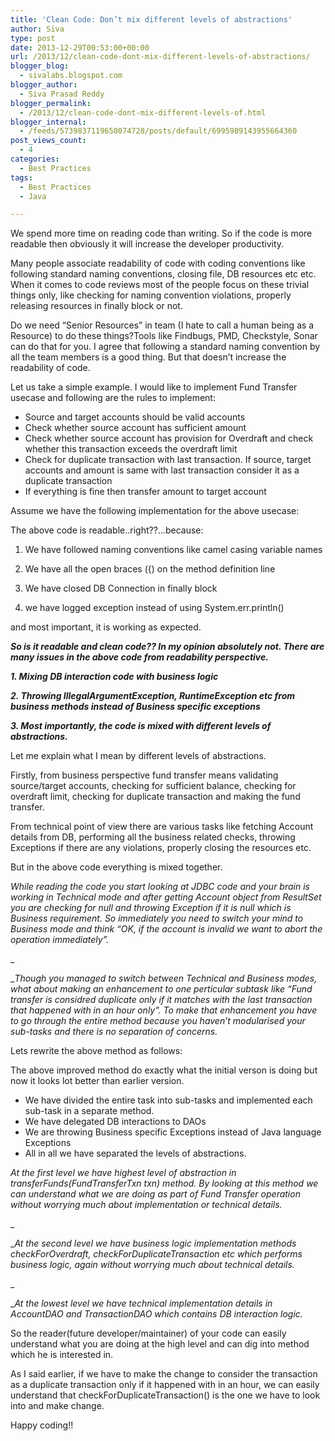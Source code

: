 ```yaml
---
title: 'Clean Code: Don’t mix different levels of abstractions'
author: Siva
type: post
date: 2013-12-29T00:53:00+00:00
url: /2013/12/clean-code-dont-mix-different-levels-of-abstractions/
blogger_blog:
  - sivalabs.blogspot.com
blogger_author:
  - Siva Prasad Reddy
blogger_permalink:
  - /2013/12/clean-code-dont-mix-different-levels-of.html
blogger_internal:
  - /feeds/5739837119650074728/posts/default/6995989143955664360
post_views_count:
  - 4
categories:
  - Best Practices
tags:
  - Best Practices
  - Java

---
```

We spend more time on reading code than writing. So if the code is more readable then obviously it will increase the developer productivity.

Many people associate readability of code with coding conventions like following standard naming conventions, closing file, DB resources etc etc. When it comes to code reviews most of the people focus on these trivial things only, like checking for naming convention violations, properly releasing resources in finally block or not.

Do we need &#8220;Senior Resources&#8221; in team (I hate to call a human being as a Resource) to do these things?Tools like Findbugs, PMD, Checkstyle, Sonar can do that for you. I agree that following a standard naming convention by all the team members is a good thing. But that doesn&#8217;t increase the readability of code.

Let us take a simple example. I would like to implement Fund Transfer usecase and following are the rules to implement:

  * Source and target accounts should be valid accounts
  * Check whether source account has sufficient amount
  * Check whether source account has provision for Overdraft and check whether this transaction exceeds the overdraft limit
  * Check for duplicate transaction with last transaction. If source, target accounts and amount is same with last transaction consider it as a duplicate transaction
  * If everything is fine then transfer amount to target account

Assume we have the following implementation for the above usecase:

<div class="gist-oembed" data-gist="sivaprasadreddy/8167981.json">
</div>

The above code is readable..right??&#8230;because:
  
1. We have followed naming conventions like camel casing variable names
  
2. We have all the open braces ({) on the method definition line
  
3. We have closed DB Connection in finally block
  
4. we have logged exception instead of using System.err.println()
  
and most important, it is working as expected.

_**So is it readable and clean code?? In my opinion absolutely not. There are many issues in the above code from readability perspective.**_
  
_**1. Mixing DB interaction code with business logic**_
  
_**2. Throwing IllegalArgumentException, RuntimeException etc from business methods instead of Business specific exceptions**_
  
_**3. Most importantly, the code is mixed with different levels of abstractions.**_

Let me explain what I mean by different levels of abstractions.

Firstly, from business perspective fund transfer means validating source/target accounts, checking for sufficient balance, checking for overdraft limit, checking for duplicate transaction and making the fund transfer.

From technical point of view there are various tasks like fetching Account details from DB, performing all the business related checks, throwing Exceptions if there are any violations, properly closing the resources etc.

But in the above code everything is mixed together.

_While reading the code you start looking at JDBC code and your brain is working in Technical mode and after getting Account object from ResultSet you are checking for null and throwing Exception if it is null which is Business requirement. So immediately you need to switch your mind to Business mode and think &#8220;OK, if the account is invalid we want to abort the operation immediately&#8221;._
  
_
  
__Though you managed to switch between Technical and Business modes, what about making an enhancement to one perticular subtask like &#8220;Fund transfer is considred duplicate only if it matches with the last transaction that happened with in an hour only&#8221;. To make that enhancement you have to go through the entire method because you haven&#8217;t modularised your sub-tasks and there is no separation of concerns._

Lets rewrite the above method as follows:

<div class="gist-oembed" data-gist="sivaprasadreddy/8167990.json">
</div>

The above improved method do exactly what the initial verson is doing but now it looks lot better than earlier version.

  * We have divided the entire task into sub-tasks and implemented each sub-task in a separate method.
  * We have delegated DB interactions to DAOs
  * We are throwing Business specific Exceptions instead of Java language Exceptions
  * All in all we have separated the levels of abstractions.

_At the first level we have highest level of abstraction in transferFunds(FundTransferTxn txn) method. By looking at this method we can understand what we are doing as part of Fund Transfer operation without worrying much about implementation or technical details._
  
_
  
__At the second level we have business logic implementation methods checkForOverdraft, checkForDuplicateTransaction etc which performs business logic, again without worrying much about technical details._
  
_
  
__At the lowest level we have technical implementation details in AccountDAO and TransactionDAO which contains DB interaction logic._

So the reader(future developer/maintainer) of your code can easily understand what you are doing at the high level and can dig into method which he is interested in.

As I said earlier, if we have to make the change to consider the transaction as a duplicate transaction only if it happened with in an hour, we can easily understand that checkForDuplicateTransaction() is the one we have to look into and make change.

Happy coding!!